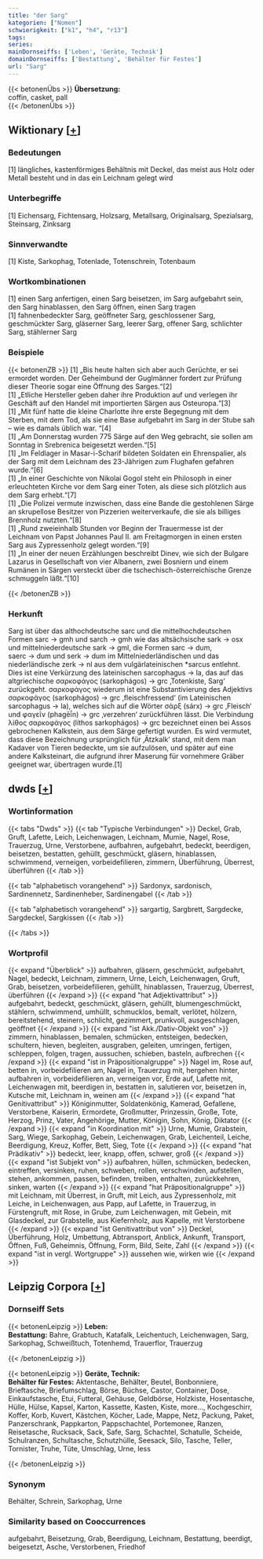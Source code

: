 ```yaml
---
title: "der Sarg"
kategorien: ["Nomen"]
schwierigkeit: ["k1", "h4", "r13"]
tags:
series:
mainDornseiffs: ['Leben', 'Geräte, Technik']
domainDornseiffs: ['Bestattung', 'Behälter für Festes']
url: "Sarg"
---
```


{{< betonenÜbs >}}
**Übersetzung:**  
coffin, casket, pall  
{{< /betonenÜbs >}}

## Wiktionary [[+](https://de.wiktionary.org/wiki/Sarg)]

### Bedeutungen
[1] längliches, kastenförmiges Behältnis mit Deckel, das meist aus Holz oder Metall besteht und in das ein Leichnam gelegt wird  

### Unterbegriffe
[1] Eichensarg, Fichtensarg, Holzsarg, Metallsarg, Originalsarg, Spezialsarg, Steinsarg, Zinksarg  

### Sinnverwandte
[1] Kiste, Sarkophag, Totenlade, Totenschrein, Totenbaum  

### Wortkombinationen
[1] einen Sarg anfertigen, einen Sarg beisetzen, im Sarg aufgebahrt sein, den Sarg hinablassen, den Sarg öffnen, einen Sarg tragen  
[1] fahnenbedeckter Sarg, geöffneter Sarg, geschlossener Sarg, geschmückter Sarg, gläserner Sarg, leerer Sarg, offener Sarg, schlichter Sarg, stählerner Sarg  

### Beispiele
{{< betonenZB >}}
[1] „Bis heute halten sich aber auch Gerüchte, er sei ermordet worden. Der Geheimbund der Guglmänner fordert zur Prüfung dieser Theorie sogar eine Öffnung des Sarges.“[2]  
[1] „Etliche Hersteller geben daher ihre Produktion auf und verlegen ihr Geschäft auf den Handel mit importierten Särgen aus Osteuropa.“[3]  
[1] „Mit fünf hatte die kleine Charlotte ihre erste Begegnung mit dem Sterben, mit dem Tod, als sie eine Base aufgebahrt im Sarg in der Stube sah – wie es damals üblich war. “[4]  
[1] „Am Donnerstag wurden 775 Särge auf den Weg gebracht, sie sollen am Sonntag in Srebrenica beigesetzt werden.“[5]  
[1] „Im Feldlager in Masar-i-Scharif bildeten Soldaten ein Ehrenspalier, als der Sarg mit dem Leichnam des 23-Jährigen zum Flughafen gefahren wurde.“[6]  
[1] „In einer Geschichte von Nikolai Gogol steht ein Philosoph in einer erleuchteten Kirche vor dem Sarg einer Toten, als diese sich plötzlich aus dem Sarg erhebt.“[7]  
[1] „Die Polizei vermute inzwischen, dass eine Bande die gestohlenen Särge an skrupellose Besitzer von Pizzerien weiterverkaufe, die sie als billiges Brennholz nutzten.“[8]  
[1] „Rund zweieinhalb Stunden vor Beginn der Trauermesse ist der Leichnam von Papst Johannes Paul II. am Freitagmorgen in einen ersten Sarg aus Zypressenholz gelegt worden.“[9]  
[1] „In einer der neuen Erzählungen beschreibt Dinev, wie sich der Bulgare Lazarus in Gesellschaft von vier Albanern, zwei Bosniern und einem Rumänen in Särgen versteckt über die tschechisch-österreichische Grenze schmuggeln läßt.“[10]  

{{< /betonenZB >}}
### Herkunft
Sarg ist über das althochdeutsche sarc und die mittelhochdeutschen Formen sarc → gmh und sarch → gmh wie das altsächsische sark → osx und mittelniederdeutsche sark → gml, die Formen sarc → dum, saerc → dum und serk → dum im Mittelniederländischen und das niederländische zerk → nl aus dem vulgärlateinischen *sarcus entlehnt. Dies ist eine Verkürzung des lateinischen sarcophagus → la, das auf das altgriechische σαρκοφάγος (sarkophágos) → grc ‚Totenkiste, Sarg‘ zurückgeht. σαρκοφάγος wiederum ist eine Substantivierung des Adjektivs σαρκοφάγος (sarkophágos) → grc ‚fleischfressend‘ (im Lateinischen sarcophagus → la), welches sich auf die Wörter σάρξ (sárx) → grc ‚Fleisch‘ und φαγεῖν (phagēī́n) → grc ‚verzehren‘ zurückführen lässt. Die Verbindung λίθος σαρκοφάγος (líthos sarkophágos) → grc bezeichnet einen bei Assos gebrochenen Kalkstein, aus dem Särge gefertigt wurden. Es wird vermutet, dass diese Bezeichnung ursprünglich für ‚Ätzkalk‘ stand, mit dem man Kadaver von Tieren bedeckte, um sie aufzulösen, und später auf eine andere Kalksteinart, die aufgrund ihrer Maserung für vornehmere Gräber geeignet war, übertragen wurde.[1]  



## dwds [[+](https://www.dwds.de/wb/Sarg)]

### Wortinformation
{{< tabs "Dwds" >}}
{{< tab "Typische Verbindungen" >}}
Deckel, Grab, Gruft, Lafette, Leich, Leichenwagen, Leichnam, Mumie, Nagel, Rose, Trauerzug, Urne, Verstorbene, aufbahren, aufgebahrt, bedeckt, beerdigen, beisetzen, bestatten, gehüllt, geschmückt, gläsern, hinablassen, schwimmend, verneigen, vorbeidefilieren, zimmern, Überführung, Überrest, überführen
{{< /tab >}}

{{< tab "alphabetisch vorangehend" >}}
Sardonyx, sardonisch, Sardinennetz, Sardinenheber, Sardinengabel
{{< /tab >}}

{{< tab "alphabetisch vorangehend" >}}
sargartig, Sargbrett, Sargdecke, Sargdeckel, Sargkissen
{{< /tab >}}

{{< /tabs >}}

### Wortprofil
{{< expand "Überblick" >}} aufbahren, gläsern, geschmückt, aufgebahrt, Nagel, bedeckt, Leichnam, zimmern, Urne, Leich, Leichenwagen, Gruft, Grab, beisetzen, vorbeidefilieren, gehüllt, hinablassen, Trauerzug, Überrest, überführen {{< /expand >}}
{{< expand "hat Adjektivattribut" >}} aufgebahrt, bedeckt, geschmückt, gläsern, gehüllt, blumengeschmückt, stählern, schwimmend, umhüllt, schmucklos, bemalt, verlötet, hölzern, bereitstehend, steinern, schlicht, gezimmert, prunkvoll, ausgeschlagen, geöffnet {{< /expand >}}
{{< expand "ist Akk./Dativ-Objekt von" >}} zimmern, hinablassen, bemalen, schmücken, entsteigen, bedecken, schultern, hieven, begleiten, ausgraben, geleiten, umringen, fertigen, schleppen, folgen, tragen, aussuchen, schieben, basteln, aufbrechen {{< /expand >}}
{{< expand "ist in Präpositionalgruppe" >}} Nagel im, Rose auf, betten in, vorbeidefilieren am, Nagel in, Trauerzug mit, hergehen hinter, aufbahren in, vorbeidefilieren an, verneigen vor, Erde auf, Lafette mit, Leichenwagen mit, beerdigen in, bestatten in, salutieren vor, beisetzen in, Kutsche mit, Leichnam in, weinen am {{< /expand >}}
{{< expand "hat Genitivattribut" >}} Königinmutter, Soldatenkönig, Kamerad, Gefallene, Verstorbene, Kaiserin, Ermordete, Großmutter, Prinzessin, Große, Tote, Herzog, Prinz, Vater, Angehörige, Mutter, Königin, Sohn, König, Diktator {{< /expand >}}
{{< expand "in Koordination mit" >}} Urne, Mumie, Grabstein, Sarg, Wiege, Sarkophag, Gebein, Leichenwagen, Grab, Leichenteil, Leiche, Beerdigung, Kreuz, Koffer, Bett, Sieg, Tote {{< /expand >}}
{{< expand "hat Prädikativ" >}} bedeckt, leer, knapp, offen, schwer, groß {{< /expand >}}
{{< expand "ist Subjekt von" >}} aufbahren, hüllen, schmücken, bedecken, eintreffen, versinken, ruhen, schweben, rollen, verschwinden, aufstellen, stehen, ankommen, passen, befinden, treiben, enthalten, zurückkehren, sinken, warten {{< /expand >}}
{{< expand "hat Präpositionalgruppe" >}} mit Leichnam, mit Überrest, in Gruft, mit Leich, aus Zypressenholz, mit Leiche, in Leichenwagen, aus Papp, auf Lafette, in Trauerzug, in Fürstengruft, mit Rose, in Grube, zum Leichenwagen, mit Gebein, mit Glasdeckel, zur Grabstelle, aus Kiefernholz, aus Kapelle, mit Verstorbene {{< /expand >}}
{{< expand "ist Genitivattribut von" >}} Deckel, Überführung, Holz, Umbettung, Abtransport, Anblick, Ankunft, Transport, Öffnen, Fuß, Geheimnis, Öffnung, Form, Bild, Seite, Zahl {{< /expand >}}
{{< expand "ist in vergl. Wortgruppe" >}} aussehen wie, wirken wie {{< /expand >}}

## Leipzig Corpora [[+](https://corpora.uni-leipzig.de/en/res?word=Sarg&corpusId=deu_newscrawl-public_2018)]

### Dornseiff Sets
{{< betonenLeipzig >}}
**Leben:**  
**Bestattung:** Bahre, Grabtuch, Katafalk, Leichentuch, Leichenwagen, Sarg, Sarkophag, Schweißtuch, Totenhemd, Trauerflor, Trauerzug  

{{< /betonenLeipzig >}}


{{< betonenLeipzig >}}
**Geräte, Technik:**  
**Behälter für Festes:** Aktentasche, Behälter, Beutel, Bonbonniere, Brieftasche, Briefumschlag, Börse, Büchse, Castor, Container, Dose, Einkaufstasche, Etui, Futteral, Gehäuse, Geldbörse, Holzkiste, Hosentasche, Hülle, Hülse, Kapsel, Karton, Kassette, Kasten, Kiste, more..., Kochgeschirr, Koffer, Korb, Kuvert, Kästchen, Köcher, Lade, Mappe, Netz, Packung, Paket, Panzerschrank, Pappkarton, Pappschachtel, Portemonee, Ranzen, Reisetasche, Rucksack, Sack, Safe, Sarg, Schachtel, Schatulle, Scheide, Schulranzen, Schultasche, Schutzhülle, Seesack, Silo, Tasche, Teller, Tornister, Truhe, Tüte, Umschlag, Urne, less  

{{< /betonenLeipzig >}}

### Synonym
Behälter, Schrein, Sarkophag, Urne


### Similarity based on Cooccurrences
aufgebahrt, Beisetzung, Grab, Beerdigung, Leichnam, Bestattung, beerdigt, beigesetzt, Asche, Verstorbenen, Friedhof

